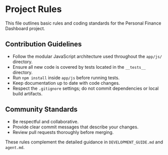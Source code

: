# Project Rules

This file outlines basic rules and coding standards for the Personal Finance Dashboard project.

## Contribution Guidelines
- Follow the modular JavaScript architecture used throughout the `app/js/` directory.
- Ensure all new code is covered by tests located in the `__tests__` directory.
- Run `npm install` inside `app/js` before running tests.
- Keep documentation up to date with code changes.
- Respect the `.gitignore` settings; do not commit dependencies or local build artifacts.

## Community Standards
- Be respectful and collaborative.
- Provide clear commit messages that describe your changes.
- Review pull requests thoroughly before merging.

These rules complement the detailed guidance in `DEVELOPMENT_GUIDE.md` and `agent.md`.
